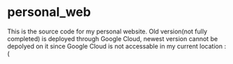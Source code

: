 # personal_web
This is the source code for my personal website. Old version(not fully completed) is deployed through Google Cloud, newest version cannot be depolyed on it since Google Cloud is not accessable in my current location :(
